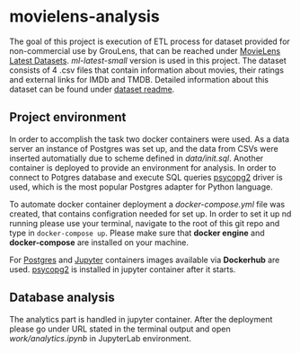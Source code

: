 # movielens-analysis

The goal of this project is execution of ETL process for dataset provided for non-commercial use by GrouLens, that can be reached under [MovieLens Latest Datasets](https://grouplens.org/datasets/movielens/latest/). _ml-latest-small_ version is used in this project. The dataset consists of 4 .csv files that contain information about movies, their ratings and external links for IMDb and TMDB. Detailed information about this dataset can be found under [dataset readme](https://files.grouplens.org/datasets/movielens/ml-latest-small-README.html).

## Project environment
In order to accomplish the task two docker containers were used. As a data server an instance of Postgres was set up, and the data from CSVs were inserted automatially due to scheme defined in _data/init.sql_. Another container is deployed to provide an environment for analysis. In order to connect to Potgres database and execute SQL queries [psycopg2](https://pypi.org/project/psycopg2/) driver is used, which is the most popular Postgres adapter for Python language.

To automate docker container deployment a _docker-compose.yml_ file was created, that contains configration needed for set up. In order to set it up nd running please use your terminal, navigate to the root of this git repo and type in ```docker-compose up```. Please make sure that __docker engine__ and __docker-compose__ are installed on your machine. 

For [Postgres](https://hub.docker.com/_/postgres) and [Jupyter](https://hub.docker.com/r/jupyter/base-notebook) containers images available via **Dockerhub** are used. [psycopg2](https://pypi.org/project/psycopg2/) is installed in jupyter container after it starts.

## Database analysis

The analytics part is handled in jupyter container. After the deployment please go under URL stated in the terminal output and open _work/analytics.ipynb_ in JupyterLab environment.
